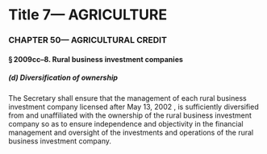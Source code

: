 
# Title 7— AGRICULTURE
### CHAPTER 50— AGRICULTURAL CREDIT
#### § 2009cc–8. Rural business investment companies
##### (d) Diversification of ownership

The Secretary shall ensure that the management of each rural business investment company licensed after May 13, 2002 , is sufficiently diversified from and unaffiliated with the ownership of the rural business investment company so as to ensure independence and objectivity in the financial management and oversight of the investments and operations of the rural business investment company.
